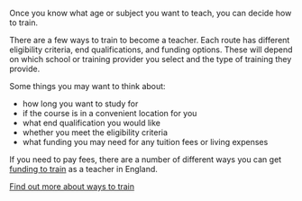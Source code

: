 Once you know what age or subject you want to teach, you can decide how to train. 

There are a few ways to train to become a teacher. Each route has different eligibility criteria, end qualifications, and funding options. These will depend on which school or training provider you select and the type of training they provide.

Some things you may want to think about: 

* how long you want to study for
* if the course is in a convenient location for you
* what end qualification you would like
* whether you meet the eligibility criteria
* what funding you may need for any tuition fees or living expenses

If you need to pay fees, there are a number of different ways you can get [funding to train](/funding-your-training) as a teacher in England.

<a href="/ways-to-train" class="button button--smaller">Find out more about ways to train</a>
